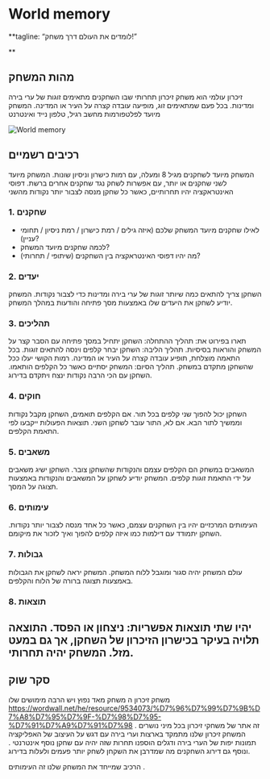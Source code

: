 # World memory

**tagline: “לומדים את העולם דרך משחק!”



**

## מהות המשחק

זיכרון עולמי הוא משחק זיכרון תחרותי שבו השחקנים מתאימים זוגות של ערי בירה ומדינות. בכל פעם שמתאימים זוג, מופיעה עובדה קצרה על העיר או המדינה. המשחק מיועד לפלטפורמות מחשב רגיל, טלפון נייד ואינטרנט


![World memory](https://github.com/user-attachments/assets/acca618f-aa25-4208-9cb8-5a5d989d3bc3)



## רכיבים רשמיים
המשחק מיועד לשחקנים מגיל 8 ומעלה, עם רמות כישרון וניסיון שונות.
המשחק מיועד לשני שחקנים או יותר, עם אפשרות לשחק נגד שחקנים אחרים ברשת.
דפוסי האינטראקציה יהיו תחרותיים, כאשר כל שחקן מנסה לצבור יותר נקודות מהשני
### 1. שחקנים

* לאילו שחקנים מיועד המשחק שלכם (איזה גילים / רמת כישרון / רמת ניסיון / תחומי עניין)?
* לכמה שחקנים מיועד המשחק?
* מה יהיו דפוסי האינטראקציה בין השחקנים (שיתופי / תחרותי)?

### 2. יעדים

השחקן צריך להתאים כמה שיותר זוגות של ערי בירה ומדינות כדי לצבור נקודות.
המשחק יודיע לשחקן את היעדים שלו באמצעות מסך פתיחה והודעות במהלך המשחק.


### 3. תהליכים

תארו בפירוט את:
תהליך ההתחלה: השחקן יתחיל במסך פתיחה עם הסבר קצר על המשחק והוראות בסיסיות.
תהליך הליבה: השחקן יבחר קלפים וינסה להתאים זוגות. בכל התאמה מוצלחת, תופיע עובדה קצרה על העיר או המדינה. רמות הקושי יעלו ככל שהשחקן מתקדם במשחק.
תהליך הסיום: המשחק יסתיים כאשר כל הקלפים הותאמו. השחקן עם הכי הרבה נקודות ינצח ויתקדם בדירוג.


### 4. חוקים
השחקן יכול להפוך שני קלפים בכל תור.
אם הקלפים תואמים, השחקן מקבל נקודות וממשיך לתור הבא. אם לא, התור עובר לשחקן השני.
תוצאות הפעולות ייקבעו לפי התאמת הקלפים.


### 5. משאבים
המשאבים במשחק הם הקלפים עצמם והנקודות שהשחקן צובר.
השחקן ישיג משאבים על ידי התאמת זוגות קלפים.
המשחק יודיע לשחקן על המשאבים והנקודות באמצעות תצוגה על המסך.

### 6. עימותים
העימותים המרכזיים יהיו בין השחקנים עצמם, כאשר כל אחד מנסה לצבור יותר נקודות.
השחקן יתמודד עם דילמות כמו איזה קלפים להפוך ואיך לזכור את מיקומם.

### 7. גבולות
עולם המשחק יהיה סגור ומוגבל ללוח המשחק.
המשחק יראה לשחקן את הגבולות באמצעות תצוגה ברורה של הלוח והקלפים.

### 8. תוצאות
יהיו שתי תוצאות אפשריות: ניצחון או הפסד.
התוצאה תלויה בעיקר בכישרון הזיכרון של השחקן, אך גם במעט מזל.
המשחק יהיה תחרותי.
---

## סקר שוק
משחק זיכרון ה משחק מאד נפוץ ויש הרבה מימושים שלו 
https://wordwall.net/he/resource/9534073/%D7%96%D7%99%D7%9B%D7%A8%D7%95%D7%9F-%D7%98%D7%95-%D7%91%D7%A9%D7%91%D7%98 
זה אתר של משחקי זיכרון בכל מיני נושרים .
המשחק זיכרון שלנו מתמקד בארצות וערי בירה עם דגש על העיצוב של האפליקציה תמונות יפות של הערי בירה ודגלים 
הוספנו תחרות שזה יהיה עם שחקן נוסף אינטרנטי . ונוסף גם דירוג השחקנים מה שמדרבן את השקחן לשחק יותר פעמים ולעלות בדירוג.

הרכיב שמייחד את המשחק שלנו זה העימותים .
